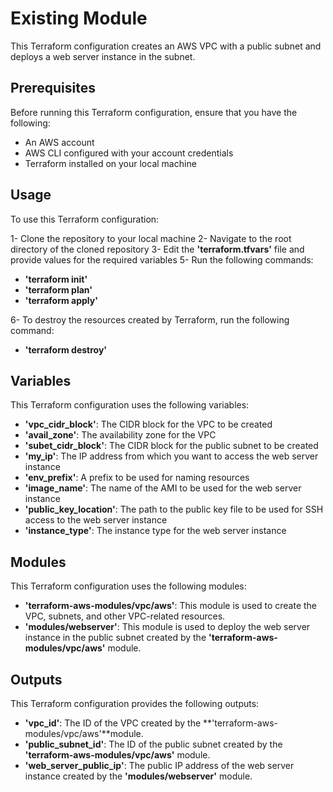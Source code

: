 # Existing Module

This Terraform configuration creates an AWS VPC with a public subnet and deploys a web server instance in the subnet.


## Prerequisites

Before running this Terraform configuration, ensure that you have the following:

-    An AWS account
-    AWS CLI configured with your account credentials
-    Terraform installed on your local machine


## Usage

To use this Terraform configuration:

1-    Clone the repository to your local machine
2-    Navigate to the root directory of the cloned repository
3-    Edit the **'terraform.tfvars'** file and provide values for the required variables
5-    Run the following commands:
-    **'terraform init'**
-    **'terraform plan'**
-    **'terraform apply'**

6- To destroy the resources created by Terraform, run the following command:
-    **'terraform destroy'**


## Variables

This Terraform configuration uses the following variables:

-    **'vpc_cidr_block'**: The CIDR block for the VPC to be created
-    **'avail_zone'**: The availability zone for the VPC
-    **'subet_cidr_block'**: The CIDR block for the public subnet to be created
-    **'my_ip'**: The IP address from which you want to access the web server instance
-    **'env_prefix'**: A prefix to be used for naming resources
-    **'image_name'**: The name of the AMI to be used for the web server instance
-    **'public_key_location'**: The path to the public key file to be used for SSH access to the web server instance
-    **'instance_type'**: The instance type for the web server instance

## Modules

This Terraform configuration uses the following modules:

-    **'terraform-aws-modules/vpc/aws'**: This module is used to create the VPC, subnets, and other VPC-related resources.
-    **'modules/webserver'**: This module is used to deploy the web server instance in the public subnet created by the **'terraform-aws-modules/vpc/aws'** module.


## Outputs

This Terraform configuration provides the following outputs:

-    **'vpc_id'**: The ID of the VPC created by the **'terraform-aws-modules/vpc/aws'**module.
-    **'public_subnet_id'**:  The ID of the public subnet created by the **'terraform-aws-modules/vpc/aws'** module.
-    **'web_server_public_ip'**: The public IP address of the web server instance created by the **'modules/webserver'** module.
